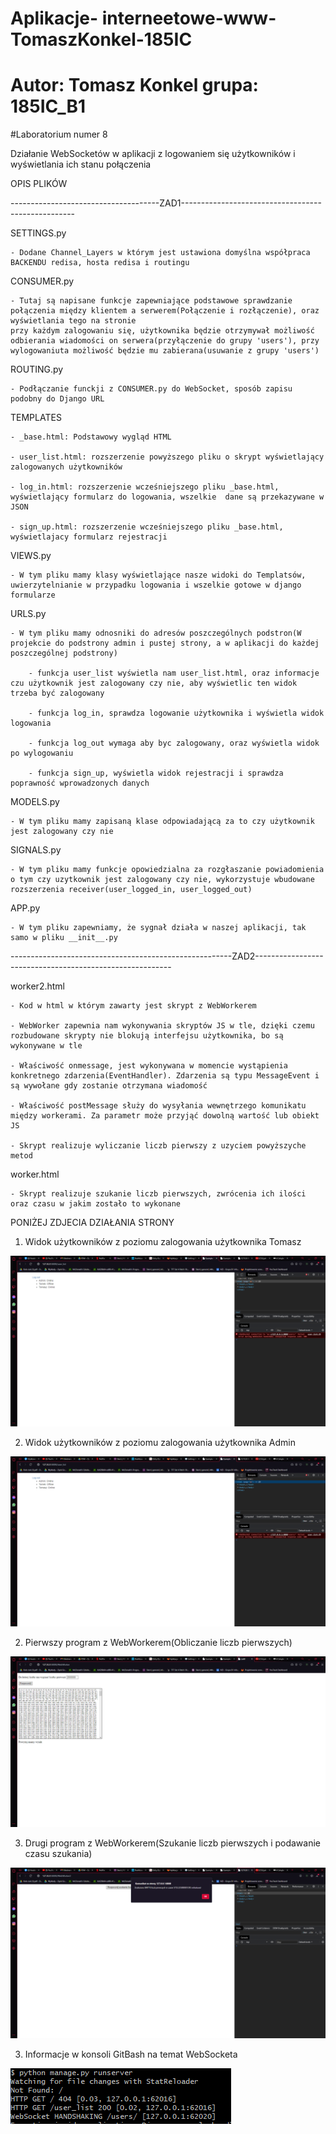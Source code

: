 # Aplikacje- interneetowe-www-TomaszKonkel-185IC
# Autor: Tomasz Konkel grupa: 185IC_B1


#Laboratorium numer 8

Działanie WebSocketów w aplikacji z logowaniem się użytkowników i wyświetlania ich stanu połączenia 

OPIS PLIKÓW 

-------------------------------------ZAD1---------------------------------------------------

SETTINGS.py 

	- Dodane Channel_Layers w którym jest ustawiona domyślna współpraca BACKENDU redisa, hosta redisa i routingu
  
CONSUMER.py

	- Tutaj są napisane funkcje zapewniające podstawowe sprawdzanie połączenia między klientem a serwerem(Połączenie i rozłączenie), oraz wyświetlania tego na stronie
	przy każdym zalogowaniu się, użytkownika będzie otrzymywał możliwość odbierania wiadomości on serwera(przyłączenie do grupy 'users'), przy wylogowaniuta możliwość będzie mu zabierana(usuwanie z grupy 'users')

ROUTING.py

	- Podłączanie funckji z CONSUMER.py do WebSocket, sposób zapisu podobny do Django URL
  
TEMPLATES

	- _base.html: Podstawowy wygląd HTML
  
	- user_list.html: rozszerzenie powyższego pliku o skrypt wyświetlający zalogowanych użytkowników
  
	- log_in.html: rozszerzenie wcześniejszego pliku _base.html, wyświetlający formularz do logowania, wszelkie  dane są przekazywane w JSON
  
	- sign_up.html: rozszerzenie wcześniejszego pliku _base.html, wyświetlajacy formularz rejestracji
  
VIEWS.py

	- W tym pliku mamy klasy wyświetlające nasze widoki do Templatsów, uwierzytelnianie w przypadku logowania i wszelkie gotowe w django formularze   
  
URLS.py

	- W tym pliku mamy odnosniki do adresów poszczególnych podstron(W projekcie do podstrony admin i pustej strony, a w aplikacji do każdej poszczególnej podstrony)
  
		- funkcja user_list wyświetla nam user_list.html, oraz informacje czu użytkownik jest zalogowany czy nie, aby wyświetlic ten widok trzeba być zalogowany
    
		- funkcja log_in, sprawdza logowanie użytkownika i wyświetla widok logowania
    
		- funkcja log_out wymaga aby byc zalogowany, oraz wyświetla widok po wylogowaniu
    
		- funkcja sign_up, wyświetla widok rejestracji i sprawdza poprawność wprowadzonych danych

MODELS.py

	- W tym pliku mamy zapisaną klase odpowiadającą za to czy użytkownik jest zalogowany czy nie

SIGNALS.py

	- W tym pliku mamy funkcje opowiedzialna za rozgłaszanie powiadomienia o tym czy uzytkownik jest zalogowany czy nie, wykorzystuje wbudowane rozszerzenia receiver(user_logged_in, user_logged_out) 
  
APP.py

	- W tym pliku zapewniamy, że sygnał działa w naszej aplikacji, tak samo w pliku __init__.py 
  

-------------------------------------------------------ZAD2---------------------------------------------------------

worker2.html

	- Kod w html w którym zawarty jest skrypt z WebWorkerem
  
	- WebWorker zapewnia nam wykonywania skryptów JS w tle, dzięki czemu rozbudowane skrypty nie blokują interfejsu użytkownika, bo są wykonywane w tle
  
	- Właściwość onmessage, jest wykonywana w momencie wystąpienia konkretnego zdarzenia(EventHandler). Zdarzenia są typu MessageEvent i są wywołane gdy zostanie otrzymana wiadomość
  
	- Właściwość postMessage służy do wysyłania wewnętrzego komunikatu między workerami. Za parametr może przyjąć dowolną wartość lub obiekt JS
  
	- Skrypt realizuje wyliczanie liczb pierwszy z uzyciem powyższyche metod
  
worker.html

	- Skrypt realizuje szukanie liczb pierwszych, zwrócenia ich ilości oraz czasu w jakim zostało to wykonane

PONIŻEJ ZDJECIA DZIAŁANIA STRONY

1. Widok użytkowników z poziomu zalogowania użytkownika Tomasz 

![alt text](https://github.com/TomaszKonkel/aplikacje-internetowe-TomaszKonkel-185ic/blob/master/labki8/Zdjecia/1.PNG)	



2. Widok użytkowników z poziomu zalogowania użytkownika Admin

![alt text](https://github.com/TomaszKonkel/aplikacje-internetowe-TomaszKonkel-185ic/blob/master/labki8/Zdjecia/2.PNG)



2. Pierwszy program z WebWorkerem(Obliczanie liczb pierwszych)

![alt text](https://github.com/TomaszKonkel/aplikacje-internetowe-TomaszKonkel-185ic/blob/master/labki8/Zdjecia/3.PNG)


3. Drugi program z WebWorkerem(Szukanie liczb pierwszych i podawanie czasu szukania)

![alt text](https://github.com/TomaszKonkel/aplikacje-internetowe-TomaszKonkel-185ic/blob/master/labki8/Zdjecia/4.PNG)


3. Informacje w konsoli GitBash na temat WebSocketa

![alt text](https://github.com/TomaszKonkel/aplikacje-internetowe-TomaszKonkel-185ic/blob/master/labki8/Zdjecia/5.PNG)
